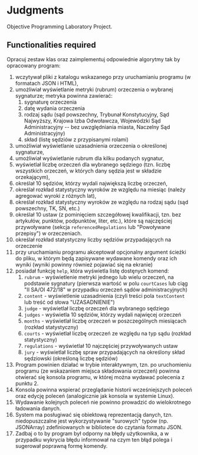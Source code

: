 # Judgments
Objective Programming Laboratory Project.
## Functionalities required 
Opracuj zestaw klas oraz zaimplementuj odpowiednie algorytmy tak by opracowany program:
 1. wczytywał pliki z katalogu wskazanego przy uruchamianiu programu (w formatach JSON i HTML),
 3. umożliwiał wyświetlanie metryki (rubrum) orzeczenia o wybranej sygnaturze; metryka powinna zawierać:
    1. sygnaturę orzeczenia
    2. datę wydania orzeczenia
    3. rodzaj sądu (sąd powszechny, Trybunał Konstytucyjny, Sąd Najwyższy, Krajowa Izba Odwoławcza, Wojewódzki Sąd
       Administracyjny -- bez uwzględniania miasta, Naczelny Sąd Administracyjny)
    4. skład (listę sędziów z przypisanymi rolami)
 3. umożliwiał wyświetlanie uzasadnienia orzeczenia o określonej sygnaturze,
 4. umożliwiał wyświetlanie rubrum dla kilku podanych sygnatur,
 5. wyświetlał liczbę orzeczeń dla wybranego sędziego (tzn. liczbę wszystkich orzeczeń, w których dany sędzia jest w
   składzie orzekającym),
 6. określał 10 sędziów, którzy wydali największą liczbę orzeczeń,
 7. określał rozkład statystyczny wyroków ze względu na miesiąc (należy agregować wyroki z różnych lat),
 8. określał rozkład statystyczny wyroków ze względu na rodzaj sądu (sąd powszechny, TK, SN, etc.)
 9. określał 10 ustaw (z pominięciem szczegółowej kwalifikacji, tzn. bez
   artykułów, punktów, podpunktów, liter, etc.), które są najczęściej przywoływane (sekcja `referencedRegulations` lub "Powoływane przepisy") w orzeczeniach.
 10. określał rozkład statystyczny liczby sędziów przypadających na orzeczenie
 1. przy uruchamianiu programu akceptował opcjonalny argument ścieżki do pliku, w którym będą zapisywane wydawane
    komendy oraz ich wyniki (wyniki powinny również pojawiać się na ekranie)
 2. posiadał funkcję `help`, która wyświetla listę dostęnych komend:
    1. `rubrum` - wyświetlenie metryki jednego lub wielu orzeczeń, na podstawie sygnatury (pierwsza wartość w polu
       `courtCases` lub ciąg "II SA/OI 472/18" w przypadku orzeczeń sądów administracyjnych)
    2. `content` - wyświetlenie uzasadnienia (czyli treści pola `textContent` lub treść od słowa "UZASADNIENIE")
    3. `judge` - wyświetlał liczbę orzeczeń dla wybranego sędziego
    4. `judges` - wyświetla 10 sędziów, którzy wydali najwięcej orzeczeń
    5. `months` - wyświetlał liczbę orzeczeń w poszczególnych miesiącach (rozkład statystyczny)
    6. `courts` - wyświetlał liczbę orzeczeń ze względu na typ sądu (rozkład statystyczny)
    7. `regulations` - wyświetlał 10 najczęściej przywoływanych ustaw
    8. `jury` - wyświetlał liczbę spraw przypadających na określony skład sędziowski (określoną liczbę sędziów)
3. Program powinien działać w trybie interaktywnym, tzn. po uruchomieniu programu (ze wskazaniem miejsca składowania
 orzeczeń) powinna otwierać się konsola programu, w której można wydawać polecenia z punktu 2. 
4. Konsola powinna wspierać przeglądanie historii wcześniejszych poleceń oraz edycję poleceń (analogicznie jak konsola w
 systemie Linux).
5. Wydawanie kolejnych poleceń nie powinno prowadzić do wielokrotnego ładowania danych.
6. System ma posługiwać się obiektową reprezentacją danych, tzn. niedopuszczalne jest wykorzystywanie "surowych" 
 typów (np. JSONArray) zdefiniowanych w bibliotece do czytania formatu JSON.
7. Zadbaj o to by program był odporny na błędy użytkownika, a w przypadku wykrycia błędu informował na czym ten błąd
 polega i sugerował poprawną formę komendy.
